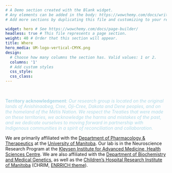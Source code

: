 ```yaml
---
# A Demo section created with the Blank widget.
# Any elements can be added in the body: https://wowchemy.com/docs/writing-markdown-latex/
# Add more sections by duplicating this file and customizing to your requirements.

widget: hero # See https://wowchemy.com/docs/page-builder/
headless: true # This file represents a page section.
weight: 40 # Order that this section will appear.
title: Where
hero_media: UM-logo-vertical-CMYK.png
design:
  # Choose how many columns the section has. Valid values: 1 or 2.
  columns: '1'
  # Add custom styles
  css_style:
  css_class:
---
```


<br>

<span style="color:lightblue">**Territory acknowledgement**: *Our research group is located on the original lands of Anishinaabeg, Cree, Oji-Cree, Dakota and Dene peoples, and on the homeland of the Métis Nation. We respect the Treaties that were made on these territories, we acknowledge the harms and mistakes of the past, and we dedicate ourselves to moving forward in partnership with Indigenous communities in a spirit of reconciliation and collaboration.*</span>

We are primarily affiliated with the [Department of Pharmacology & Therapeutics](https://umanitoba.ca/medicine/department-pharmacology-and-therapeutics) at the [University of Manitoba](https://umanitoba.ca/). Our lab is in the Neuroscience Research Program at the [Kleysen Institute for Advanced Medicine, Health Sciences Centre](https://hsc.mb.ca/). We are also affiliated with the [Department of Biochemistry and Medical Genetics](https://umanitoba.ca/medicine/medicine/department-biochemistry-and-medical-genetics), as well as the [Children’s Hospital Research Institute of Manitoba](https://www.chrim.ca/) (CHRIM, [ENRRICH theme](https://www.enrrichresearch.ca/)).
